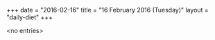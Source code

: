 +++
date = "2016-02-16"
title = "16 February 2016 (Tuesday)"
layout = "daily-diet"
+++

<p>&lt;no entries&gt;</p>